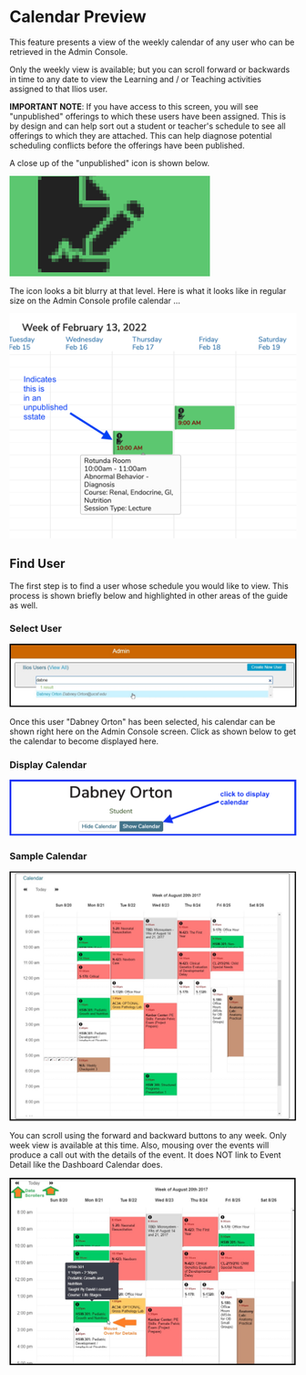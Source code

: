 # Calendar Preview

This feature presents a view of the weekly calendar of any user who can be retrieved in the Admin Console.

Only the weekly view is available; but you can scroll forward or backwards in time to any date to view the Learning and / or Teaching activities assigned to that Ilios user.

**IMPORTANT NOTE**: If you have access to this screen, you will see "unpublished" offerings to which these users have been assigned. This is by design and can help sort out a student or teacher's schedule to see all offerings to which they are attached. This can help diagnose potential scheduling conflicts before the offerings have been published.

A close up of the "unpublished" icon is shown below.

![Unpublished Offering on Admin Console Calendar](../images/admin_console/calendar_preview/unpublished_icon.png)

The icon looks a bit blurry at that level. Here is what it looks like in regular size on the Admin Console profile calendar ...

![On screen](../images/admin_console/calendar_preview/on_screen.png)

## Find User

The first step is to find a user whose schedule you would like to view. This process is shown briefly below and highlighted in other areas of the guide as well.

### Select User

![Select user](../images/admin_console/calendar_preview/select_user.jpg)

Once this user "Dabney Orton" has been selected, his calendar can be shown right here on the Admin Console screen. Click as shown below to get the calendar to become displayed here. 

### Display Calendar

![Display calendar](../images/admin_console/calendar_preview/click_to_display_calendar.png)

### Sample Calendar

![Sample calendar](../images/admin_console/calendar_preview/sample_calendar.jpg)

You can scroll using the forward and backward buttons to any week. Only week view is available at this time. Also, mousing over the events will produce a call out with the details of the event. It does NOT link to Event Detail like the Dashboard Calendar does.

![Mouse-over](../images/admin_console/calendar_preview/mouse_over.jpg)
